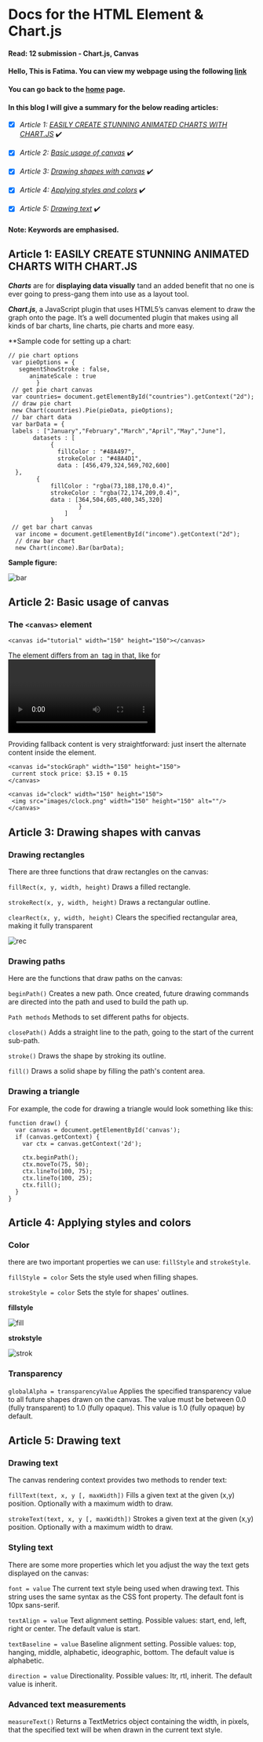 # Docs for the HTML <canvas> Element & Chart.js
#### Read: 12 submission - Chart.js, Canvas

#### Hello, This is Fatima. You can view my webpage using the following [link](https://fati-ma.github.io/201-reading-notes/class-12)
#### You can go back to the [home](https://fati-ma.github.io/201-reading-notes/) page.

#### In this blog I will give a summary for the below reading articles: 

- [x] *Article 1: [EASILY CREATE STUNNING ANIMATED CHARTS WITH CHART.JS](https://www.webdesignerdepot.com/2013/11/easily-create-stunning-animated-charts-with-chart-js/)* ✔️
- [x] *Article 2: [Basic usage of canvas](https://developer.mozilla.org/en-US/docs/Web/API/Canvas_API/Tutorial/Basic_usage)* ✔️
- [x] *Article 3: [Drawing shapes with canvas](https://developer.mozilla.org/en-US/docs/Web/API/Canvas_API/Tutorial/Drawing_sh)* ✔️
- [x] *Article 4: [Applying styles and colors](https://developer.mozilla.org/en-US/docs/Web/API/Canvas_API/Tutorial/Applying_styles_and_colors)* ✔️
- [x] *Article 5: [Drawing text](https://developer.mozilla.org/en-US/docs/Web/API/Canvas_API/Tutorial/Drawin)* ✔️


#### Note: Keywords are emphasised.

## Article 1: EASILY CREATE STUNNING ANIMATED CHARTS WITH CHART.JS

***Charts*** are for **displaying data visually** tand an added benefit that no one is ever going to press-gang them into use as a layout tool. 

***Chart.js***, a JavaScript plugin that uses HTML5’s canvas element to draw the graph onto the page. It’s a well documented plugin that makes using all kinds of bar charts, line charts, pie charts and more easy.

**Sample code for setting up a chart:

```
// pie chart options
 var pieOptions = {
   segmentShowStroke : false,
      animateScale : true
        }
 // get pie chart canvas
 var countries= document.getElementById("countries").getContext("2d");
 // draw pie chart
 new Chart(countries).Pie(pieData, pieOptions);
 // bar chart data
 var barData = {
 labels : ["January","February","March","April","May","June"],
       datasets : [
            {
              fillColor : "#48A497",
              strokeColor : "#48A4D1",
              data : [456,479,324,569,702,600]
  },
        {
            fillColor : "rgba(73,188,170,0.4)",
            strokeColor : "rgba(72,174,209,0.4)",
            data : [364,504,605,400,345,320]
                    }
                ]
            }
 // get bar chart canvas
  var income = document.getElementById("income").getContext("2d");
  // draw bar chart
  new Chart(income).Bar(barData);
 ```
 
 **Sample figure:**
 
 ![bar](https://miro.medium.com/max/2908/1*s9ACgOrgGMCCwQKf-p88sQ.png)
 
 
 ## Article 2: Basic usage of canvas
 
 ### The `<canvas>` element
 
 ```
 <canvas id="tutorial" width="150" height="150"></canvas>
 ```
 
 The <canvas> element differs from an <img> tag in that, like for <video>, <audio>, or <picture> elements, it is easy to define some fallback content, to be displayed in older browsers not supporting it, like versions of Internet Explorer earlier than version 9 or textual browsers. You should always provide fallback content to be displayed by those browsers.
 
 Providing fallback content is very straightforward: just insert the alternate content inside the <canvas> element.
 
 ```
 <canvas id="stockGraph" width="150" height="150">
  current stock price: $3.15 + 0.15
</canvas>

<canvas id="clock" width="150" height="150">
  <img src="images/clock.png" width="150" height="150" alt=""/>
</canvas>
 ```
 
 
 ## Article 3: Drawing shapes with canvas
 
 
 ### Drawing rectangles
 
There are three functions that draw rectangles on the canvas:

`fillRect(x, y, width, height)`
Draws a filled rectangle.

`strokeRect(x, y, width, height)`
Draws a rectangular outline.

`clearRect(x, y, width, height)`
Clears the specified rectangular area, making it fully transparent

![rec](https://i.ytimg.com/vi/AD0u6LweP1g/maxresdefault.jpg)


### Drawing paths

Here are the functions that draw paths on the canvas:

`beginPath()`
Creates a new path. Once created, future drawing commands are directed into the path and used to build the path up.

`Path methods`
Methods to set different paths for objects.

`closePath()`
Adds a straight line to the path, going to the start of the current sub-path.

`stroke()`
Draws the shape by stroking its outline.

`fill()`
Draws a solid shape by filling the path's content area.

### Drawing a triangle

For example, the code for drawing a triangle would look something like this:

```
function draw() {
  var canvas = document.getElementById('canvas');
  if (canvas.getContext) {
    var ctx = canvas.getContext('2d');

    ctx.beginPath();
    ctx.moveTo(75, 50);
    ctx.lineTo(100, 75);
    ctx.lineTo(100, 25);
    ctx.fill();
  }
}
```


## Article 4: Applying styles and colors

### Color

there are two important properties we can use: `fillStyle` and `strokeStyle`.

`fillStyle = color`
Sets the style used when filling shapes.

`strokeStyle = color`
Sets the style for shapes' outlines.


**fillstyle**

![fill](https://mdn.mozillademos.org/files/5417/Canvas_fillstyle.png)


**strokstyle**

![strok](https://mdn.mozillademos.org/files/5417/Canvas_fillstyle.png)


### Transparency

`globalAlpha = transparencyValue`
Applies the specified transparency value to all future shapes drawn on the canvas. The value must be between 0.0 (fully transparent) to 1.0 (fully opaque). This value is 1.0 (fully opaque) by default.

 
## Article 5: Drawing text
 
### Drawing text

The canvas rendering context provides two methods to render text:

`fillText(text, x, y [, maxWidth])`
Fills a given text at the given (x,y) position. Optionally with a maximum width to draw.

`strokeText(text, x, y [, maxWidth])`
Strokes a given text at the given (x,y) position. Optionally with a maximum width to draw. 
 

### Styling text

There are some more properties which let you adjust the way the text gets displayed on the canvas:

`font = value`
The current text style being used when drawing text. This string uses the same syntax as the CSS font property. The default font is 10px sans-serif.

`textAlign = value`
Text alignment setting. Possible values: start, end, left, right or center. The default value is start.

`textBaseline = value`
Baseline alignment setting. Possible values: top, hanging, middle, alphabetic, ideographic, bottom. The default value is alphabetic.

`direction = value`
Directionality. Possible values: ltr, rtl, inherit. The default value is inherit.


### Advanced text measurements
`measureText()`
Returns a TextMetrics object containing the width, in pixels, that the specified text will be when drawn in the current text style.



